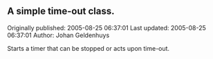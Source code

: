 ## A simple time-out class. 
Originally published: 2005-08-25 06:37:01 
Last updated: 2005-08-25 06:37:01 
Author: Johan Geldenhuys 
 
Starts a timer that can be stopped or acts upon time-out.